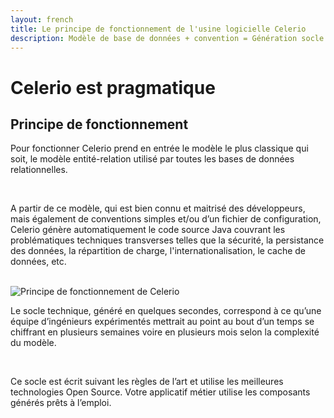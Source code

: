 ```yaml
---
layout: french
title: Le principe de fonctionnement de l'usine logicielle Celerio
description: Modèle de base de données + convention = Génération socle technique 
---
```


<h1>Celerio est pragmatique</h1>
<h2><a name="les-principes-de-fonctionnement-de-celerio">Principe de fonctionnement</a></h2>
<p>
    Pour fonctionner Celerio prend en entrée le modèle le plus 
    classique qui soit, le modèle entité-relation utilisé par toutes 
    les bases de données relationnelles. 
    
</p>
<br/>
<p>A partir de ce modèle, qui est 
    bien connu et maitrisé des développeurs, mais également de conventions simples et/ou 
    d’un fichier de configuration, Celerio génère automatiquement le code source 
    Java couvrant les problématiques techniques transverses telles que la sécurité, la persistance des données, la répartition de charge, 
    l'internationalisation, le cache de données, etc.                
</p>
<br/>
<img src="/img/celerio.png" alt="Principe de fonctionnement de Celerio"/>
<br/>
<p>
    Le socle technique, généré en quelques secondes, correspond à ce qu’une équipe d’ingénieurs
    expérimentés mettrait au point au bout d’un temps se chiffrant en plusieurs semaines voire
    en plusieurs mois selon la complexité du modèle.
</p>
<br/>
<p>
    Ce socle est écrit suivant les règles de l’art et utilise les meilleures technologies Open Source.
    Votre applicatif métier utilise les composants générés prêts à l’emploi.
</p>
